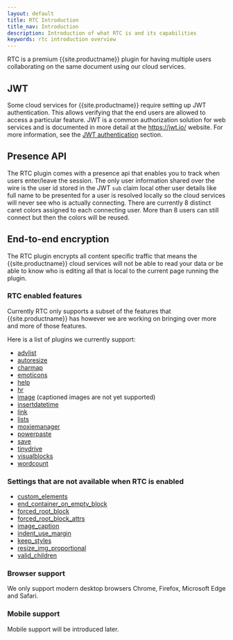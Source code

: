 ```yaml
---
layout: default
title: RTC Introduction
title_nav: Introduction
description: Introduction of what RTC is and its capabilities
keywords: rtc introduction overview
---
```


RTC is a premium {{site.productname}} plugin for having multiple users collaborating on the same document using our cloud services.

## JWT

Some cloud services for {{site.productname}} require setting up JWT authentication. This allows verifying that the end users are allowed to access a particular feature. JWT is a common authorization solution for web services and is documented in more detail at the https://jwt.io/ website. For more information, see the [JWT authentication]({{site.baseurl}}/tinydrive/jwt-authentication/) section.

## Presence API

The RTC plugin comes with a presence api that enables you to track when users enter/leave the session. The only user information shared over the wire is the user id stored in the JWT `sub` claim local other user details like full name to be presented for a user is resolved locally so the cloud services will never see who is actually connecting. There are currently 8 distinct caret colors assigned to each connecting user. More than 8 users can still connect but then the colors will be reused.

## End-to-end encryption

The RTC plugin encrypts all content specific traffic that means the {{site.productname}} cloud services will not be able to read your data or be able to know who is editing all that is local to the current page running the plugin.

### RTC enabled features

Currently RTC only supports a subset of the features that {{site.productname}} has however we are working on bringing over more and more of those features.

Here is a list of plugins we currently support:

* [advlist]({{site.baseurl}}/plugins/opensource/advlist)
* [autoresize]({{site.baseurl}}/plugins/opensource/autoresize)
* [charmap]({{site.baseurl}}/plugins/opensource/charmap)
* [emoticons]({{site.baseurl}}/plugins/opensource/emoticons)
* [help]({{site.baseurl}}/plugins/opensource/help)
* [hr]({{site.baseurl}}/plugins/opensource/hr)
* [image]({{site.baseurl}}/plugins/opensource/image) (captioned images are not yet supported)
* [insertdatetime]({{site.baseurl}}/plugins/opensource/insertdatetime)
* [link]({{site.baseurl}}/plugins/opensource/link)
* [lists]({{site.baseurl}}/plugins/opensource/lists)
* [moxiemanager]({{site.baseurl}}/plugins/premium/moxiemanager)
* [powerpaste]({{site.baseurl}}/plugins/premium/powerpaste)
* [save]({{site.baseurl}}/plugins/opensource/save)
* [tinydrive]({{site.baseurl}}/plugins/premium/tinydrive)
* [visualblocks]({{site.baseurl}}/plugins/opensource/visualblocks)
* [wordcount]({{site.baseurl}}/plugins/opensource/wordcount)

### Settings that are not available when RTC is enabled

* [custom_elements]({{site.baseurl}}/configure/content-filtering/#custom_elements)
* [end_container_on_empty_block]({{site.baseurl}}/configure/advanced-editing-behavior/#end_container_on_empty_block)
* [forced_root_block]({{site.baseurl}}/configure/content-filtering/#forced_root_block)
* [forced_root_block_attrs]({{site.baseurl}}/configure/content-filtering/#forced_root_block_attrs)
* [image_caption]({{site.baseurl}}/plugins/opensource/image/#image_caption)
* [indent_use_margin]({{site.baseurl}}/configure/content-formatting/#indent_use_margin)
* [keep_styles]({{site.baseurl}}/configure/content-filtering/#keep_styles)
* [resize_img_proportional]({{site.baseurl}}/configure/advanced-editing-behavior/#resize_img_proportional)
* [valid_children]({{site.baseurl}}/configure/content-filtering/#valid_children)

### Browser support

We only support modern desktop browsers Chrome, Firefox, Microsoft Edge and Safari.

### Mobile support

Mobile support will be introduced later.
